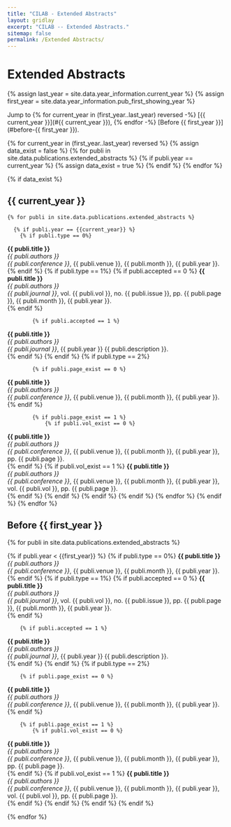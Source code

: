 ```yaml
---
title: "CILAB - Extended Abstracts"
layout: gridlay
excerpt: "CILAB -- Extended Abstracts."
sitemap: false
permalink: /Extended Abstracts/
---
```


# Extended Abstracts

{% assign last_year = site.data.year_information.current_year %}
{% assign first_year = site.data.year_information.pub_first_showing_year %}

Jump to
{% for current_year in (first_year..last_year) reversed -%}
[{{ current_year }}](#{{ current_year }}),
{% endfor -%}
[Before {{ first_year }}](#before-{{ first_year }}).<br />

{% for current_year in (first_year..last_year) reversed %}
  {% assign data_exist = false %}
  {% for publi in site.data.publications.extended_abstracts %}
    {% if publi.year == current_year %}
      {% assign data_exist = true %}
    {% endif %}
  {% endfor %}
  
  {% if data_exist %}
## {{ current_year }}
    {% for publi in site.data.publications.extended_abstracts %}

      {% if publi.year == {{current_year}} %}
        {% if publi.type == 0%}
<strong>{{ publi.title }}</strong> <br />
<em>{{ publi.authors }}</em> <br />
<em>{{ publi.conference }}</em>, {{ publi.venue }}, {{ publi.month }}, {{ publi.year }}.<br />
        {% endif %}
        {% if publi.type == 1%}
            {% if publi.accepted == 0 %}
<strong>{{ publi.title }}</strong> <br />
<em>{{ publi.authors }}</em> <br />
<em>{{ publi.journal }}</em>, vol. {{ publi.vol }}, no. {{ publi.issue }}, pp. {{ publi.page }}, {{ publi.month }}, {{ publi.year }}.<br />
            {% endif %}

            {% if publi.accepted == 1 %}
<strong>{{ publi.title }}</strong> <br />
<em>{{ publi.authors }}</em> <br />
<em>{{ publi.journal }}</em>,  {{ publi.year }}  {{ publi.description }}.<br />
            {% endif %}
        {% endif %}
        {% if publi.type == 2%}

            {% if publi.page_exist == 0 %}
<strong>{{ publi.title }}</strong> <br />
<em>{{ publi.authors }}</em> <br />
<em>{{ publi.conference }}</em>, {{ publi.venue }}, {{ publi.month }}, {{ publi.year }}.<br />
            {% endif %}
        
            {% if publi.page_exist == 1 %}
                {% if publi.vol_exist == 0 %}
<strong>{{ publi.title }}</strong> <br />
<em>{{ publi.authors }}</em> <br />
<em>{{ publi.conference }}</em>, {{ publi.venue }}, {{ publi.month }}, {{ publi.year }}, pp. {{ publi.page }}.<br />
                {% endif %}
                {% if publi.vol_exist == 1 %}
<strong>{{ publi.title }}</strong> <br />
<em>{{ publi.authors }}</em> <br />
<em>{{ publi.conference }}</em>, {{ publi.venue }}, {{ publi.month }}, {{ publi.year }}, vol. {{ publi.vol }}, pp. {{ publi.page }}.<br />
                {% endif %}
            {% endif %}
        {% endif %}
      {% endif %}
    {% endfor %}
  {% endif %}
{% endfor %}

## Before {{ first_year }}
{% for publi in site.data.publications.extended_abstracts %}

  {% if publi.year < {{first_year}} %}
    {% if publi.type == 0%}
<strong>{{ publi.title }}</strong> <br />
  <em>{{ publi.authors }}</em> <br />
  <em>{{ publi.conference }}</em>, {{ publi.venue }}, {{ publi.month }}, {{ publi.year }}.<br />
    {% endif %}
    {% if publi.type == 1%}
        {% if publi.accepted == 0 %}
  <strong>{{ publi.title }}</strong> <br />
  <em>{{ publi.authors }}</em> <br />
  <em>{{ publi.journal }}</em>, vol. {{ publi.vol }}, no. {{ publi.issue }}, pp. {{ publi.page }}, {{ publi.month }}, {{ publi.year }}.<br />
        {% endif %}

        {% if publi.accepted == 1 %}
  <strong>{{ publi.title }}</strong> <br />
  <em>{{ publi.authors }}</em> <br />
  <em>{{ publi.journal }}</em>,  {{ publi.year }}  {{ publi.description }}.<br />
        {% endif %}
    {% endif %}
    {% if publi.type == 2%}


        {% if publi.page_exist == 0 %}
<strong>{{ publi.title }}</strong> <br />
<em>{{ publi.authors }}</em> <br />
<em>{{ publi.conference }}</em>, {{ publi.venue }}, {{ publi.month }}, {{ publi.year }}.<br />
        {% endif %}
    
        {% if publi.page_exist == 1 %}
            {% if publi.vol_exist == 0 %}
<strong>{{ publi.title }}</strong> <br />
<em>{{ publi.authors }}</em> <br />
<em>{{ publi.conference }}</em>, {{ publi.venue }}, {{ publi.month }}, {{ publi.year }}, pp. {{ publi.page }}.<br />
            {% endif %}
            {% if publi.vol_exist == 1 %}
<strong>{{ publi.title }}</strong> <br />
<em>{{ publi.authors }}</em> <br />
<em>{{ publi.conference }}</em>, {{ publi.venue }}, {{ publi.month }}, {{ publi.year }}, vol. {{ publi.vol }}, pp. {{ publi.page }}.<br />
            {% endif %}
        {% endif %}
    {% endif %}
  {% endif %}

{% endfor %}